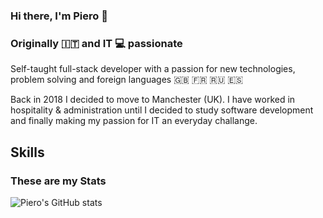 ### Hi there, I'm Piero 👋

### Originally  🇮🇹 and IT 💻 passionate 

Self-taught full-stack developer with a passion for new technologies, problem solving and foreign languages 🇬🇧 🇫🇷 🇷🇺 🇪🇸

Back in 2018 I decided to move to Manchester (UK).
I have worked in hospitality & administration until I decided to study software development and finally making my passion for IT an everyday challange.


## Skills







### These are my Stats

![Piero's GitHub stats](https://github-readme-stats.vercel.app/api?username=anuraghazra&show_icons=true&theme=radical)


